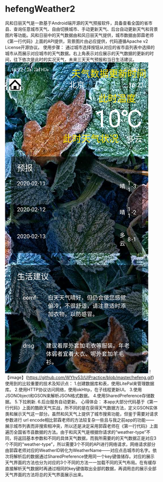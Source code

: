 # hefengWeather2
风和日丽天气是一款基于Android端开源的天气预报软件，具备查看全国的省市县、查询任意城市天气、自由切换城市、手动更新天气、后台自动更新天气和背景图片等功能。风和日丽中的天气数据由和风日丽天气提供，城市数据由郭霖老师《第一行代码》上面的API提供，背景图片由必应提供，代码遵循Apache v2 License开源协议。
使用步骤：
通过城市选择按钮从对应的省市县列表中选择的城市从而展示对应城市的天气数据。右上角表示对应展示的天气数据的更新的时间，往下依次是此时的实况天气，未来三天天气预报和当日生活建议。
![image](https://github.com/WYhy53/UIPractice/blob/master/QQ%E5%9B%BE%E7%89%8720200213151026.jpg)
!【image】(https://github.com/WYhy53/UIPractice/blob/master/hefeng.gif)
使⽤到的⽐较重要的技术及知识点：
1.创建数据库和表，使用LitePal来管理数据库。
2.使用HTTP协议访问网络，使用okHttp，在子线程更新UI。
3.使用JSONObject和GSON来解析JSON格式数据。
4.使用SharedPreference存储数据。
5.下拉刷新.
6.后台服务自动更新。
⼼得体会：
本app大部分代码基于《第一行代码》上面的酷欧天气实战，所不同的是在获得天气数据方法，定义GSON实体类和展示天气这一部分。虽然和风天气上提供了城市搜索功能，但鉴于需要对请求参数进行 url encode相比郭霖老师的方法较复杂一些且与我之前app的功能——展示城市列表而非搜索相冲突，所以还是决定采用郭霖老师在《第一行代码》上面遍历全国省市县数据的方法。由于和风天气是根据你请求的“weather-type”不同，将返回基本参数和不同的具体天气数据，而我所需要的的天气数据正是对应3个不同的“weather-type”，所以需要3个不同的API进行网络请求，网络请求部分由郭霖老师对应的WeatherID转化为WeatherName——对应点击城市的名字。依次将解析后的数据通过SharedPreference使用同一个key键值储存。对应的展示天气界面的方法也分为对应的3个不同的方法一一加载不同的天气布局。在有缓存直接解析天气数据时再通过相同的key键值取出全部的数据，再调用总的展示全部天气界面的方法将总的天气界面展示出来。
